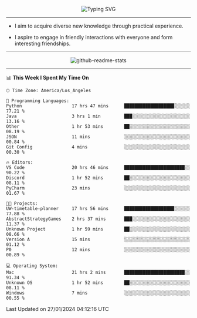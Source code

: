<p align="center">
  <img src="https://readme-typing-svg.demolab.com?font=Fira+Code&weight=500&size=32&duration=2500&pause=1600&center=true&vCenter=true&random=false&width=1024&height=64&lines=Hi+there+%F0%9F%91%8B;I'm+delighted+you+could+make+it+here+%F0%9F%8E%89;I'm+Harry%2C+a+college+student+still+finding+my+way" alt="Typing SVG" />
</p>


---


- I aim to acquire diverse new knowledge through practical experience.

- I aspire to engage in friendly interactions with everyone and form interesting friendships.


---


<p align="center">
  <img src="https://github-readme-stats.vercel.app/api?username=Harry-Jing&show_icons=true" alt="github-readme-stats"/>
</p>


---

<!--START_SECTION:waka-->
📊 **This Week I Spent My Time On** 

```text
🕑︎ Time Zone: America/Los_Angeles

💬 Programming Languages: 
Python                   17 hrs 47 mins      ███████████████████░░░░░░   77.21 % 
Java                     3 hrs 1 min         ███░░░░░░░░░░░░░░░░░░░░░░   13.16 % 
Other                    1 hr 53 mins        ██░░░░░░░░░░░░░░░░░░░░░░░   08.19 % 
JSON                     11 mins             ░░░░░░░░░░░░░░░░░░░░░░░░░   00.84 % 
Git Config               4 mins              ░░░░░░░░░░░░░░░░░░░░░░░░░   00.30 % 

🔥 Editors: 
VS Code                  20 hrs 46 mins      ███████████████████████░░   90.22 % 
Discord                  1 hr 52 mins        ██░░░░░░░░░░░░░░░░░░░░░░░   08.11 % 
PyCharm                  23 mins             ░░░░░░░░░░░░░░░░░░░░░░░░░   01.67 % 

🐱‍💻 Projects: 
UW-timetable-planner     17 hrs 56 mins      ███████████████████░░░░░░   77.88 % 
AbstractStrategyGames    2 hrs 37 mins       ███░░░░░░░░░░░░░░░░░░░░░░   11.37 % 
Unknown Project          1 hr 59 mins        ██░░░░░░░░░░░░░░░░░░░░░░░   08.66 % 
Version A                15 mins             ░░░░░░░░░░░░░░░░░░░░░░░░░   01.12 % 
P0                       12 mins             ░░░░░░░░░░░░░░░░░░░░░░░░░   00.89 % 

💻 Operating System: 
Mac                      21 hrs 2 mins       ███████████████████████░░   91.34 % 
Unknown OS               1 hr 52 mins        ██░░░░░░░░░░░░░░░░░░░░░░░   08.11 % 
Windows                  7 mins              ░░░░░░░░░░░░░░░░░░░░░░░░░   00.55 % 
```


 Last Updated on 27/01/2024 04:12:16 UTC
<!--END_SECTION:waka-->
